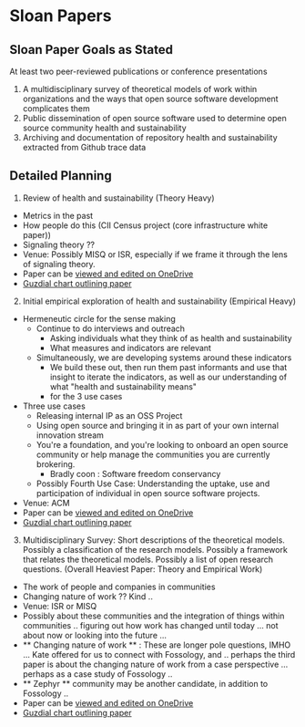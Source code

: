 # Sloan Papers

## Sloan Paper Goals as Stated
At least two peer-reviewed publications or conference presentations
1. A multidisciplinary survey of theoretical models of work within organizations and the ways that open source software development complicates them
2. Public dissemination of open source software used to determine open source community health and sustainability
3. Archiving and documentation of repository health and sustainability extracted from Github trace data

## Detailed Planning
1. Review of health and sustainability (Theory Heavy)
  - Metrics in the past
  - How people do this (CII Census project (core infrastructure white paper))
  - Signaling theory ??
  - Venue: Possibly MISQ or ISR, especially if we frame it through the lens of signaling theory.
  - Paper can be [viewed and edited on OneDrive](https://1drv.ms/w/s!AgtaWBZ3pGD-hLQgbq7ey7LPgvw8wg)
  - [Guzdial chart outlining paper](https://1drv.ms/w/s!AgtaWBZ3pGD-hK9H8KJ_jaC3N9temg)
2. Initial empirical exploration of health and sustainability (Empirical Heavy)
  - Hermeneutic circle for the sense making
    - Continue to do interviews and outreach
      - Asking individuals what they think of as health and sustainability
      - What measures and indicators are relevant
    - Simultaneously, we are developing systems around these indicators
      - We build these out, then run them past informants and use that insight to iterate the indicators, as well as our understanding of what "health and sustainability means"
      - for the 3 use cases
  - Three use cases
    - Releasing internal IP as an OSS Project
    - Using open source and bringing it in as part of your own internal innovation stream
    - You're a foundation, and you're looking to onboard an open source community or help manage the communities you are currently brokering.
      - Bradly coon : Software freedom conservancy
    - Possibly Fourth Use Case: Understanding the uptake, use and participation of individual in open source software projects.
  - Venue: ACM
  - Paper can be [viewed and edited on OneDrive](https://1drv.ms/w/s!AgtaWBZ3pGD-hLQiYUdZBxSdOG_bxg)
  - [Guzdial chart outlining paper](https://1drv.ms/w/s!AgtaWBZ3pGD-hK8-DFzQ9qm-aQAQnQ)
3.  Multidisciplinary Survey: Short descriptions of the theoretical models. Possibly a classification of the research models. Possibly a framework that relates the theoretical models. Possibly a list of open research questions. (Overall Heaviest Paper: Theory and Empirical Work)
  - The work of people and companies in communities
  - Changing nature of work ?? Kind ..
  - Venue: ISR or MISQ
  - Possibly about these communities and the integration of things within communities .. figuring out how work has changed until today ... not about now or looking into the future ...
  - ** Changing nature of work ** : These are longer pole questions, IMHO ... Kate offered for us to connect with Fossology, and .. perhaps the third paper is about the changing nature of work from a case perspective ... perhaps as a case study of Fossology ..
  - ** Zephyr ** community may be another candidate, in addition to Fossology ..
  - Paper can be [viewed and edited on OneDrive](https://1drv.ms/w/s!AgtaWBZ3pGD-hLQlaCt25tYQxMMD6g)
  - [Guzdial chart outlining paper](https://1drv.ms/w/s!AgtaWBZ3pGD-hK9A14jNSJ5Uf-74kQ)
